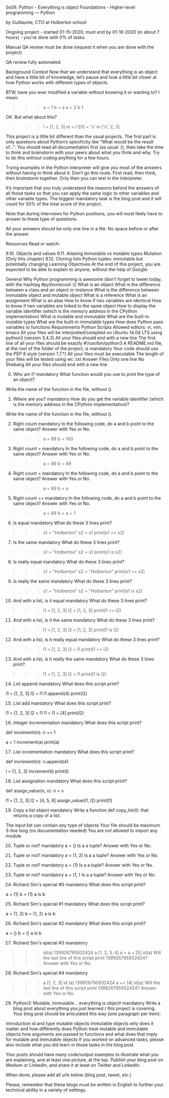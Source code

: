 0x09. Python - Everything is object
 Foundations - Higher-level programming ― Python

 by Guillaume, CTO at Holberton school

 Ongoing project - started 01-15-2020, must end by 01-16-2020 (in about 7 hours) - you're done with 0% of tasks.

 Manual QA review must be done (request it when you are done with the project)

 QA review fully automated.



Background Context
Now that we understand that everything is an object and have a little bit of knowledge, let’s pause and look a little bit closer at how Python works with different types of objects.

BTW, have you ever modified a variable without knowing it or wanting to? I mean:

>>> a = 1
>>> b = a
>>> a = 2
>>> b
1
>>> 
OK. But what about this?

>>> l = [1, 2, 3]
>>> m = l
>>> l[0] = 'x'
>>> m
['x', 2, 3]
>>> 



This project is a little bit different than the usual projects. The first part is only questions about Python’s specificity like “What would be the result of…”. You should read all documentation first (as usual :)), then take the time to think and brainstorm with your peers about what you think and why. Try to do this without coding anything for a few hours.

Trying examples in the Python interpreter will give you most of the answers without having to think about it. Don’t go this route. First read, then think, then brainstorm together. Only then you can test in the interpreter.

It’s important that you truly understand the reasons behind the answers of all those tasks so that you can apply the same logic to other variables and other variable types. The biggest mandatory task is the blog post and it will count for 50% of the total score of the project.

Note that during interviews for Python positions, you will most likely have to answer to these type of questions.

All your answers should be only one line in a file. No space before or after the answer.

Resources
Read or watch:

9.10. Objects and values
9.11. Aliasing
Immutable vs mutable types
Mutation (Only this chapter)
9.12. Cloning lists
Python tuples: immutable but potentially changing
Learning Objectives
At the end of this project, you are expected to be able to explain to anyone, without the help of Google:

General
Why Python programming is awesome (don’t forget to tweet today, with the hashtag #pythoniscool :))
What is an object
What is the difference between a class and an object or instance
What is the difference between immutable object and mutable object
What is a reference
What is an assignment
What is an alias
How to know if two variables are identical
How to know if two variables are linked to the same object
How to display the variable identifier (which is the memory address in the CPython implementation)
What is mutable and immutable
What are the built-in mutable types
What are the built-in immutable types
How does Python pass variables to functions
Requirements
Python Scripts
Allowed editors: vi, vim, emacs
All your files will be interpreted/compiled on Ubuntu 14.04 LTS using python3 (version 3.4.3)
All your files should end with a new line
The first line of all your files should be exactly #!/usr/bin/python3
A README.md file, at the root of the folder of the project, is mandatory
Your code should use the PEP 8 style (version 1.7.*)
All your files must be executable
The length of your files will be tested using wc
.txt Answer Files
Only one line
No Shebang
All your files should end with a new line

0. Who am I? mandatory
What function would you use to print the type of an object?

Write the name of the function in the file, without ().

1. Where are you? mandatory
How do you get the variable identifier (which is the memory address in the CPython implementation)?

Write the name of the function in the file, without ().

2. Right count mandatory
In the following code, do a and b point to the same object? Answer with Yes or No.

>>> a = 89
>>> b = 100

3. Right count = mandatory
In the following code, do a and b point to the same object? Answer with Yes or No.

>>> a = 89
>>> b = 89

4. Right count = mandatory
In the following code, do a and b point to the same object? Answer with Yes or No.

>>> a = 89
>>> b = a

5. Right count =+ mandatory
In the following code, do a and b point to the same object? Answer with Yes or No.

>>> a = 89
>>> b = a + 1

6. Is equal mandatory
What do these 3 lines print?

>>> s1 = "Holberton"
>>> s2 = s1
>>> print(s1 == s2)

7. Is the same mandatory
What do these 3 lines print?

>>> s1 = "Holberton"
>>> s2 = s1
>>> print(s1 is s2)

8. Is really equal mandatory
What do these 3 lines print?

>>> s1 = "Holberton"
>>> s2 = "Holberton"
>>> print(s1 == s2)

9. Is really the same mandatory
What do these 3 lines print?

>>> s1 = "Holberton"
>>> s2 = "Holberton"
>>> print(s1 is s2)

10. And with a list, is it equal mandatory
What do these 3 lines print?

>>> l1 = [1, 2, 3]
>>> l2 = [1, 2, 3] 
>>> print(l1 == l2)

11. And with a list, is it the same mandatory
What do these 3 lines print?

>>> l1 = [1, 2, 3]
>>> l2 = [1, 2, 3] 
>>> print(l1 is l2)

12. And with a list, is it really equal mandatory
What do these 3 lines print?

>>> l1 = [1, 2, 3]
>>> l2 = l1
>>> print(l1 == l2)

13. And with a list, is it really the same mandatory
What do these 3 lines print?

>>> l1 = [1, 2, 3]
>>> l2 = l1
>>> print(l1 is l2)

14. List append mandatory
What does this script print?

l1 = [1, 2, 3]
l2 = l1
l1.append(4)
print(l2)

15. List add mandatory
What does this script print?

l1 = [1, 2, 3]
l2 = l1
l1 = l1 + [4]
print(l2)

16. Integer incrementation mandatory
What does this script print?

def increment(n):
    n += 1

a = 1
increment(a)
print(a)

17. List incrementation mandatory
What does this script print?

def increment(n):
    n.append(4)

l = [1, 2, 3]
increment(l)
print(l)

18. List assignation mandatory
What does this script print?

def assign_value(n, v):
    n = v

l1 = [1, 2, 3]
l2 = [4, 5, 6]
assign_value(l1, l2)
print(l1)

19. Copy a list object mandatory
Write a function def copy_list(l): that returns a copy of a list.

The input list can contain any type of objects
Your file should be maximum 3-line long (no documentation needed)
You are not allowed to import any module

20. Tuple or not? mandatory
a = ()
Is a a tuple? Answer with Yes or No.

21. Tuple or not? mandatory
a = (1, 2)
Is a a tuple? Answer with Yes or No.

22. Tuple or not? mandatory
a = (1)
Is a a tuple? Answer with Yes or No.

23. Tuple or not? mandatory
a = (1, )
Is a a tuple? Answer with Yes or No.

24. Richard Sim's special #0 mandatory
What does this script print?

a = (1)
b = (1)
a is b

25. Richard Sim's special #1 mandatory
What does this script print?

a = (1, 2)
b = (1, 2)
a is b

26. Richard Sim's special #2 mandatory
What does this script print?

a = ()
b = ()
a is b

27. Richard Sim's special #3 mandatory
>>> id(a)
139926795932424
>>> a
[1, 2, 3, 4]
>>> a = a + [5]
>>> id(a)
Will the last line of this script print 139926795932424? Answer with Yes or No.

28. Richard Sim's special #4 mandatory
>>> a
[1, 2, 3]
>>> id (a)
139926795932424
>>> a += [4]
>>> id(a)
Will the last line of this script print 139926795932424? Answer with Yes or No.

29. Python3: Mutable, Immutable... everything is object! mandatory
Write a blog post about everything you just learned / this project is covering. Your blog post should be articulated this way (one paragraph per item):

introduction
id and type
mutable objects
immutable objects
why does it matter and how differently does Python treat mutable and immutable objects
how arguments are passed to functions and what does that imply for mutable and immutable objects
If you worked on advanced tasks, please also include what you did learn in those tasks in the blog post.

Your posts should have many code/output examples to illustrate what you are explaining, and at least one picture, at the top. Publish your blog post on Medium or LinkedIn, and share it at least on Twitter and LinkedIn.

When done, please add all urls below (blog post, tweet, etc.)

Please, remember that these blogs must be written in English to further your technical ability in a variety of settings.